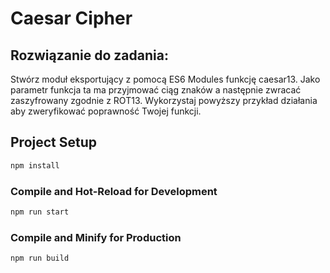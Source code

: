 # Caesar Cipher

## Rozwiązanie do zadania:

Stwórz moduł eksportujący z pomocą ES6 Modules funkcję caesar13. Jako parametr funkcja ta ma
przyjmować ciąg znaków a następnie zwracać zaszyfrowany zgodnie z ROT13. Wykorzystaj powyższy
przykład działania aby zweryfikować poprawność Twojej funkcji.

## Project Setup

```sh
npm install
```

### Compile and Hot-Reload for Development

```sh
npm run start
```

### Compile and Minify for Production

```sh
npm run build
```
